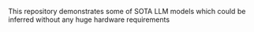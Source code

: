 This repository demonstrates some of SOTA LLM models which could be inferred without any huge hardware requirements

